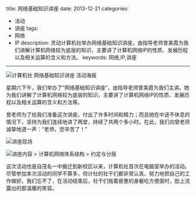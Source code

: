 title: 网络基础知识讲座
date: 2013-12-21
categories:
- 活动
- 讲座
tags:
- 网络
- IP
description: 灵动计算机社举办网络基础知识讲座，由指导老师曾美霞为我们讲解计算机网络较为底层的知识，主要讲了计算机网络IP的性质、发展历程以及相关运算的含义和方法。
keywords: 网络,IP,讲座
---

![计算机社 网络基础知识讲座 活动海报](http://cptsct.qiniudn.com/network_fundamentals_lecture/poster.jpg)

星期六下午，我们举办了“网络基础知识讲座”，由指导老师曾美霞为我们主讲。她为我们讲解了计算机网络较为底层的知识，主要讲了计算机网络IP的性质、发展历程以及相关运算的含义和方法等。

曾老师为了给我们准备这次讲座，付出了许多时间和精力；而且她在中途不休息的情况下，坚持为我们连续地讲了两堂，持续了共两个多小时。在此，我们向曾老师诚挚地道一声：“老师，您辛苦了！”

<!-- more -->

![讲座现场](http://cptsct.qiniudn.com/network_fundamentals_lecture/01.jpg?imageView2/2/w/680)

![讲座内容 > 计算机网络体系结构 > 约定与分层](http://cptsct.qiniudn.com/network_fundamentals_lecture/02.jpg?imageView2/2/w/680)

这次活动也是自茂名一中搬迁到新校区以来，计算机社首次在电脑室举办的活动。尽管参加本次活动的同学不算多，但计社的社干们都非常认真、努力地把自己的工作做好。我们忘不了，在活动结束后，社干们拖着疲惫的身躯吃方便面时，脸上流露出的那温暖的笑容。